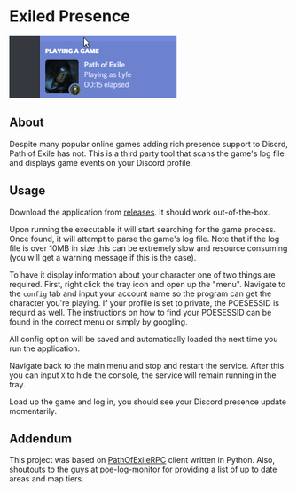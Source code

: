 # Exiled Presence

![Image2](Resources/image.gif)

## About

Despite many popular online games adding rich presence support to Discrd, Path of
Exile has not. This is a third party tool that scans the game's log file and displays
game events on your Discord profile.

## Usage

Download the application from [releases](https://github.com/siegrest/Exiled-Presence/releases). 
It should work out-of-the-box.

Upon running the executable it will start searching for the game process. 
Once found, it will attempt to parse the game's log file. Note that if the log file
is over 10MB in size this can be extremely slow and resource consuming (you will get 
a warning message if this is the case).

To have it display information about your character one of two things are required.
First, right click the tray icon and open up the "menu". Navigate to the `config`
tab and input your account name so the program can get the character you're playing.
If your profile is set to private, the POESESSID is requird as well. The instructions
on how to find your POESESSID can be found in the correct menu or simply by googling.

All config option will be saved and automatically loaded the next time you run the 
application.

Navigate back to the main menu and stop and restart the service. After this you can
input `X` to hide the console, the service will remain running in the tray.

Load up the game and log in, you should see your Discord presence update momentarily.

## Addendum

This project was based on [PathOfExileRPC](https://github.com/xKynn/PathOfExileRPC) 
client written in Python. 
Also, shoutouts to the guys at [poe-log-monitor](https://github.com/viktorgullmark/poe-log-monitor)
for providing a list of up to date areas and map tiers.
